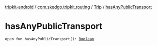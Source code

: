 [tripkit-android](../../index.md) / [com.skedgo.tripkit.routing](../index.md) / [Trip](index.md) / [hasAnyPublicTransport](./has-any-public-transport.md)

# hasAnyPublicTransport

`open fun hasAnyPublicTransport(): `[`Boolean`](https://kotlinlang.org/api/latest/jvm/stdlib/kotlin/-boolean/index.html)